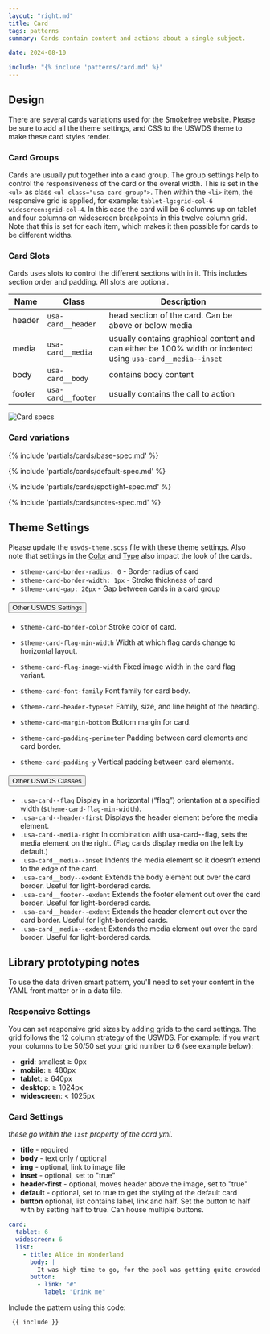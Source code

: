 ```yaml
---
layout: "right.md"
title: Card
tags: patterns
summary: Cards contain content and actions about a single subject.

date: 2024-08-10

include: "{% include 'patterns/card.md' %}"
---
```


## Design
There are several cards variations used for the Smokefree website. Please be sure to add all the theme settings, and CSS to the USWDS theme to make these card styles render.

### Card Groups
Cards are usually put together into a card group. The group settings help to control the responsiveness of the card or the overal width. This is set in the `<ul>` as class `<ul class="usa-card-group">`. Then within the `<li>` item, the responsive grid is applied, for example: `tablet-lg:grid-col-6 widescreen:grid-col-4`. In this case the card will be 6 columns up on tablet and four columns on widescreen breakpoints in this twelve column grid. Note that this is set for each item, which makes it then possible for cards to be different widths.

### Card Slots
Cards uses slots to control the different sections with in it. This includes section order and padding. All slots are optional.

| Name | Class | Description |
|--|--|--| 
| header | `usa-card__header` | head section of the card. Can be above or below media |
| media | `usa-card__media` | usually contains graphical content and can either be 100% width or indented using `usa-card__media--inset`|
| body | `usa-card__body` | contains body content |
| footer | `usa-card__footer` | usually contains the call to action |

![Card specs](/assets/images/card-specs.png)

### Card variations
{% include 'partials/cards/base-spec.md' %}

{% include 'partials/cards/default-spec.md' %}

{% include 'partials/cards/spotlight-spec.md' %}

{% include 'partials/cards/notes-spec.md' %}



## Theme Settings
Please update the `uswds-theme.scss` file with these theme settings. Also note that settings in the [Color](/library/styles/colors/) and [Type](/library/styles/type/) also impact the look of the cards.

- `$theme-card-border-radius: 0` - Border radius of card
- `$theme-card-border-width: 1px` - Stroke thickness of card
- `$theme-card-gap: 20px` - Gap between cards in a card group
<div class="usa-accordion">
  <h4 class="usa-accordion__heading">
    <button
      type="button"
      class="usa-accordion__button"
      aria-expanded="false"
      aria-controls="e1"
    >
      Other USWDS Settings
    </button>
  </h4>
  <div id="e1" class="usa-accordion__content usa-prose">

- `$theme-card-border-color` Stroke color of card.
- `$theme-card-flag-min-width` Width at which flag cards change to horizontal layout.
- `$theme-card-flag-image-width` Fixed image width in the card flag variant.
- `$theme-card-font-family` Font family for card body.
- `$theme-card-header-typeset` Family, size, and line height of the heading.
- `$theme-card-margin-bottom` Bottom margin for card.
- `$theme-card-padding-perimeter` Padding between card elements and card border.
- `$theme-card-padding-y` Vertical padding between card elements.
  </div>
  <h4 class="usa-accordion__heading">
    <button
      type="button"
      class="usa-accordion__button"
      aria-expanded="false"
      aria-controls="e2"
    >
      Other USWDS Classes
    </button>
  </h4>
  <div id="e2" class="usa-accordion__content usa-prose">
    
    - `.usa-card--flag` Display in a horizontal (“flag”) orientation at a specified width (`$theme-card-flag-min-width`).
    - `.usa-card--header-first` Displays the header element before the media element.
    - `.usa-card--media-right` In combination with usa-card--flag, sets the media element on the right. (Flag cards display media on the left by default.)
    - `.usa-card__media--inset` Indents the media element so it doesn’t extend to the edge of the card.
    - `.usa-card__body--exdent` Extends the body element out over the card border. Useful for light-bordered cards.
    - `.usa-card__footer--exdent` Extends the footer element out over the card border. Useful for light-bordered cards.
    - `.usa-card__header--exdent` Extends the header element out over the card border. Useful for light-bordered cards.
    - `.usa-card__media--exdent` Extends the media element out over the card border. Useful for light-bordered cards.
  </div>
</div>


## Library prototyping notes
To use the data driven smart pattern, you'll need to set your content in the YAML front matter or in a data file. 

### Responsive Settings
You can set responsive grid sizes by adding grids to the card settings. The grid follows the 12 column strategy of the USWDS. For example: if you want your columns to be 50/50 set your grid number to 6 (see example below):
- **grid**: smallest ≥ 0px
- **mobile**: ≥ 480px
- **tablet**: ≥ 640px
- **desktop**: ≥ 1024px
- **widescreen**: < 1025px

### Card Settings
_these go within the `list` property of the card yml._
- **title** - required
- **body** - text only / optional
- **img** - optional, link to image file
- **inset** - optional, set to "true"
- **header-first** - optional, moves header above the image, set to "true"
- **default** - optional, set to true to get the styling of the default card
- **button** optional, list contains label, link and half. Set the button to half with by setting half to true. Can house multiple buttons. 

```yml
card:
  tablet: 6 
  widescreen: 6
  list:
    - title: Alice in Wonderland
      body: |
        It was high time to go, for the pool was getting quite crowded with the birds and animals that had fallen into it: there were a Duck and a Dodo, a Lory and an Eaglet, and several other curious creatures.
      button:
        - link: "#"
          label: "Drink me"
```

Include the pattern using this code:

```markdown
 {{ include }}
```